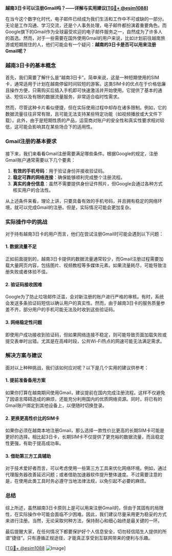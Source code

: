**越南3日卡可以注册Gmail吗？——详解与实用建议[[TG💪+ @esim1088](https://t.me/s/esim1088)]**

在当今这个数字化时代，电子邮件已经成为我们生活和工作中不可或缺的一部分。无论是工作沟通、学习交流，还是个人事务处理，电子邮件都扮演着重要角色。而Google旗下的Gmail作为全球最受欢迎的电子邮件服务之一，自然成为了许多人的首选。然而，对于一些需要在国外使用Gmail的用户来说，比如计划前往越南旅游或短期居住的人，他们可能会有一个疑问：**越南的3日卡是否可以用来注册Gmail呢？**

### 越南3日卡的基本概念

首先，我们需要了解什么是“越南3日卡”。简单来说，这是一种短期使用的SIM卡，通常适用于计划在越南停留时间较短的游客。这类SIM卡的优点在于价格低廉且操作方便，只需购买后插入手机即可快速激活并开始使用。它提供了基本的通话、短信以及有限的数据流量服务，非常适合临时性需求。

然而，尽管这种卡片看似便捷，但在实际使用过程中却存在诸多限制。例如，它的数据流量往往非常有限，且可能无法支持某些特定功能（如视频播放或大文件下载）。此外，由于是短期性质的产品，运营商对账户的安全性和真实性要求相对较低，这可能会影响其在某些场合下的适用性。

### Gmail注册的基本要求

接下来，我们来看看Gmail注册需要满足哪些条件。根据Google的规定，注册Gmail账户通常需要以下几个要素：

1. **有效的手机号码**：用于验证身份并接收验证码。
2. **稳定可靠的网络连接**：确保能够顺利完成整个注册流程。
3. **真实的身份信息**：虽然不需要提供身份证件照片，但Google会通过各种方式核实用户的合法性。

从上述条件来看，理论上讲，只要具备有效的手机号码，并且拥有稳定的网络环境，就可以完成Gmail的注册。但是，实际情况可能会更加复杂。

### 实际操作中的挑战

对于持有越南3日卡的用户而言，他们在尝试注册Gmail时可能会遇到以下问题：

#### 1. 数据流量不足
正如前面提到的，越南3日卡提供的数据流量通常较少，而Gmail注册过程需要加载大量网页内容，包括图片、视频教程等多媒体元素。如果流量耗尽，可能导致注册失败或者体验不佳。

#### 2. 验证码接收困难
Google为了防止垃圾邮件泛滥，会对新注册的账户进行严格的审核。有时，系统会发送多条验证码短信以确认用户的真实性。然而，由于越南3日卡的服务质量参差不齐，部分用户的手机可能无法及时收到这些验证码。

#### 3. 网络稳定性问题
即使用户成功接收到验证码，但如果网络连接不稳定，则可能导致页面加载失败或提交表单时出错。尤其是在高峰时段，公共Wi-Fi热点的网速可能无法满足需求。

### 解决方案与建议

面对以上种种挑战，我们该如何应对呢？以下是几个实用的建议供参考：

#### 1. 提前准备备用方案
如果你打算在越南期间使用Gmail，建议提前在国内完成注册流程。这样不仅避免了因语言障碍造成的麻烦，还能充分利用国内的优质网络资源。同时，将已有的Gmail账户绑定到其他设备上，以便随时切换登录。

#### 2. 更换更高性价比的SIM卡
如果你必须在越南本地注册Gmail，那么选择一款性价比更高的长期SIM卡可能是更好的选择。相比起3日卡，长期SIM卡不仅提供了更充裕的数据流量，而且稳定性更强，有助于提高成功率。

#### 3. 借助第三方工具辅助
对于技术爱好者而言，可以考虑使用一些第三方工具来优化网络环境。例如，通过代理服务器改善延迟问题；或者借助加速器软件提升整体速度。不过需要注意的是，在使用此类工具时务必遵守当地法律法规，以免引起不必要的麻烦。

### 总结

综上所述，虽然越南3日卡原则上是可以用来注册Gmail的，但由于其固有的局限性，在实际操作中可能会面临不少困难。因此，我们建议尽量采用更为稳妥的方式来进行注册。当然，无论采取何种方法，保持耐心和细心始终是最关键的一环。

最后提醒大家，在任何情况下都要保护好个人信息安全，切勿轻信陌生人提供的所谓“捷径”。只有遵循正规途径，才能真正享受到互联网带来的便利与乐趣。

[[TG💪+ @esim1088](https://t.me/s/esim1088) ![Image](https://i.postimg.cc/4NQfJmqS/Snipaste-2025-05-13-00-14-12.png)]